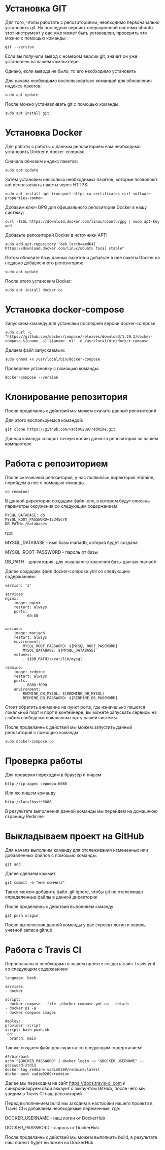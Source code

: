 # Установка GIT
Для того, чтобы работать с репозиториями, необходимо первоначально установить git. 
На последних версиях операционной системы ubuntu этот инструмент у вас уже может быть установлен, проверить это можно с помощью команды:

    git --version

Если вы получили вывод с номером версии git, значит он уже установлен на вашем компьютере.

Однако, если вывода не было, то его необходимо установить

Для начала необходимо воспользоваться командой для обновления индекса пакетов: 

    sudo apt update

После можно устанавливать git с помощью команды: 

    sudo apt install git

# Установка Docker

Для работы с работы с данным репозиторием нам необходимо установить Docker и docker-compose

Сначала обновим индекс пакетов:

    sudo apt update

Затем установим несколько необходимых пакетов, которые позволяют apt использовать пакеты через HTTPS:

    sudo apt install apt-transport-https ca-certificates curl software-properties-common

Добавим ключ GPG для официального репозитория Docker в нашу систему:

    curl -fsSL https://download.docker.com/linux/ubuntu/gpg | sudo apt-key add -

Добавьте репозиторий Docker в источники APT:

    sudo add-apt-repository "deb [arch=amd64] https://download.docker.com/linux/ubuntu focal stable"

Потом обновите базу данных пакетов и добавьте в нее пакеты Docker из недавно добавленного репозитория:

    sudo apt update

После этого установим Docker:

    sudo apt install docker-ce

# Установка docker-compose

Запускаем команду для установки последней версии docker-compose:

    sudo curl -L "https://github.com/docker/compose/releases/download/1.29.2/docker-compose-$(uname -s)-$(uname -m)" -o /usr/local/bin/docker-compose

Делаем файл запускаемым:

    sudo chmod +x /usr/local/bin/docker-compose

Проверяем установку с помощью команды:

    docker-compose --version

# Клонирование репозитория

После проделанных действий мы можем скачать данный репозиторий

Для этого воспользуемся командой:

    git clone https://github.com/vadim0209/redmine.git

Данная команда создаст точную копию данного репозитория на вашем компьютере


# Работа с репозиторием

После скачивания репозитория, у нас появилась директория redmine, перейдем в нее с помощью команды

    cd redmine/

В данной директории создадим файл .env, в котором будут описаны параметры окружения,со следующим содержанием

    MYSQL_DATABASE: db
    MYSQL_ROOT_PASSWORD=12345678
    DB_PATH=./databases

где:

MYSQL_DATABASE - имя базы mariadb, которая будет создана

MYSQL_ROOT_PASSWORD - пароль от базы

DB_PATH - директория, для локального хранения базы данных mariadb

Далее создадим файл docker-compose.yml со следующим содержанием:

    version: '3'

    services:
    nginx:
        image: nginx
        restart: always
        ports:
            - 60:80   
            
            
    mariadb:
        image: mariadb
        restart: always
        environment: 
            MYSQL_ROOT_PASSWORD: ${MYSQL_ROOT_PASSWORD}
            MYSQL_DATABASE: ${MYSQL_DATABASE}
        volumes: 
            - ${DB_PATH}:/var/lib/mysql

    redmine:
        image: redmine
        restart: always
        ports:
            - 6080:3000
        environment:
            REDMINE_DB_MYSQL: ${REDMINE_DB_MYSQL}
            REDMINE_DB_PASSWORD: ${REDMINE_DB_PASSWORD}
            
Стоит обратить внимание на пункт ports, где изначально пишется локальный порт и порт в контейнере, вы можете запускать сервисы на любом свободном локальном порту вашей системы.

После проделанных действий мы можем запустить данный репозиторий с помощью команды 

    sudo docker-compose up

# Проверка работы

Для проверки переходим в браузер и пишем

    http://ip-адрес сервера:6080

Или же пишем команду

    http://localhost:6080

В результате выполнения данной команды мы перейдем на домашнюю страницу Redmine

# Выкладываем проект на GitHub

Для начала выполним команду для отслеживания измененных или добавленных файлов с помощью команды:

    git add .
    
Далее сделаем коммит

    git commit -m "имя коммита"

Также можем добавить файл .git ignore, чтобы git не отслеживал определенные файлы в данной директории

После проделанных действий выполняем команду

    git push origin

После выполнения данной команды у вас спросят логин и пароль учетной записи github
    
# Работа с Travis CI

Первоначально необходимо в нашем проекте создать файл .travis.yml со следующим содержанием

    language: bash

    servises:
    - docker

    script:
    - docker-compose --file ./docker-compose.yml up --detach 
    - docker ps -a
    - docker-compose images

    deploy:
    provider: script
    script: bash push.sh
     on:
      branch: main
  
  Так же создаем файл для скрипта со следующим содержанием:
  
    #!/bin/bash
    echo "$DOCKER_PASSWORD" | docker login -u "$DOCKER_USERNAME" --password-stdin
    docker tag redmine vadim0209/redmine:latest
    docker push vadim0209/redmine
  
  Далее мы переходим на сайт https://docs.travis-ci.com и синхронизируем свой аккаунт с аккаунтом GitHub, после чего мы увидим в Travis CI наш репозиторий
  
  Перед выполнением build мы заходим в настройки нашего проекта в Travis CI и добавляем необходимые переменные, где:
  
  DOCKER_USERNAME - наш логин от DockerHub
  
  DOCKER_PASSWORD - пароль от DockerHub
  
  После проделанных действий мы можем выполнить build, в результате наш проект будет выложен на DockerHub
  
